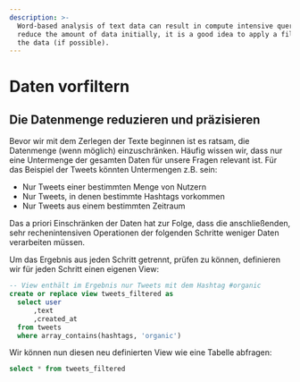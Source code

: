 ```yaml
---
description: >-
  Word-based analysis of text data can result in compute intensive queries. To
  reduce the amount of data initially, it is a good idea to apply a filter to
  the data (if possible).
---
```


# Daten vorfiltern

## Die Datenmenge reduzieren und präzisieren

Bevor wir mit dem Zerlegen der Texte beginnen ist es ratsam, die Datenmenge (wenn möglich) einzuschränken. Häufig wissen wir, dass nur eine Untermenge der gesamten Daten für unsere Fragen relevant ist. Für das Beispiel der Tweets könnten Untermengen z.B. sein:

* Nur Tweets einer bestimmten Menge von Nutzern
* Nur Tweets, in denen bestimmte Hashtags vorkommen
* Nur Tweets aus einem bestimmten Zeitraum

Das a priori Einschränken der Daten hat zur Folge, dass die anschließenden, sehr rechenintensiven Operationen der folgenden Schritte weniger Daten verarbeiten müssen.&#x20;

Um das Ergebnis aus jeden Schritt getrennt, prüfen zu können, definieren wir für jeden Schritt einen eigenen View:

```sql
-- View enthält im Ergebnis nur Tweets mit dem Hashtag #organic
create or replace view tweets_filtered as
  select user
      ,text
      ,created_at
  from tweets
  where array_contains(hashtags, 'organic')
```

Wir können nun diesen neu definierten View wie eine Tabelle abfragen:

```sql
select * from tweets_filtered
```
